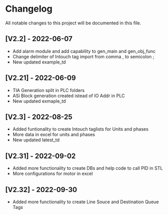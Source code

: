# Changelog

All notable changes to this project will be documented in this file.

## [V2.2] - 2022-06-07
- Add alarm module and add capability to gen_main and gen_obj_func
- Change delimiter of Intouch tag import from comma , to semicolon ;
- New updated example_td

## [V2.21] - 2022-06-09
- TIA Generation split in PLC folders
- ASi Block generation created istead of IO Addr in PLC
- New updated exmaple_td

## [V2.3] - 2022-08-25
- Added funtionality to create Intouch taglists for Units and phases
- More data in excel for units and phases
- New updated latest_td

## [V2.31] - 2022-09-02
- Added more functionality to create DBs and help code to call PID in STL
- More configurations for motor in excel

## [V2.32] - 2022-09-30
- Added more functionality to create Line Souce and Destination Queue Tags